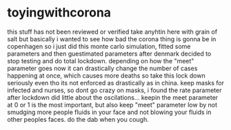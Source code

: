 # toyingwithcorona
this stuff has not been reviewed or verified
take anyhtin here with grain of salt
but basically i wanted to see how bad the corona thing is gonna be in copenhagen
so i just did this monte carlo simulation, fitted some parameters and then guestimated parameters after denmark decided to stop testing and do total lockdown. depending on how the "meet" parameter goes now it can drastically change the number of cases happening at once, which causes more deaths so take this lock down seriously even tho its not enforced as drastically as in china. keep masks for infected and nurses, so dont go crazy on masks, i found the rate parameter after lockdown did little about the oscilations... keepin the meet parameter at 0 or 1 is the most important, but also keep "meet" parameter low by not smudging more people fluids in your face and not blowing your fluids in other peoples faces. do the dab when you cough.
